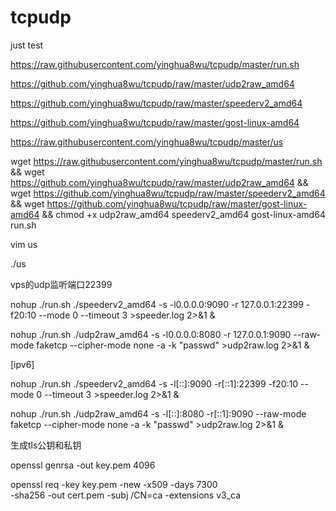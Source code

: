 # tcpudp

just test

https://raw.githubusercontent.com/yinghua8wu/tcpudp/master/run.sh

https://github.com/yinghua8wu/tcpudp/raw/master/udp2raw_amd64

https://github.com/yinghua8wu/tcpudp/raw/master/speederv2_amd64

https://github.com/yinghua8wu/tcpudp/raw/master/gost-linux-amd64

https://raw.githubusercontent.com/yinghua8wu/tcpudp/master/us


wget https://raw.githubusercontent.com/yinghua8wu/tcpudp/master/run.sh && wget https://github.com/yinghua8wu/tcpudp/raw/master/udp2raw_amd64 && wget https://github.com/yinghua8wu/tcpudp/raw/master/speederv2_amd64 && wget https://github.com/yinghua8wu/tcpudp/raw/master/gost-linux-amd64 && chmod +x udp2raw_amd64 speederv2_amd64  gost-linux-amd64 run.sh

vim us

./us


vps的udp监听端口22399

nohup ./run.sh ./speederv2_amd64 -s -l0.0.0.0:9090 -r 127.0.0.1:22399 -f20:10 --mode 0 --timeout 3 >speeder.log 2>&1 &

nohup ./run.sh ./udp2raw_amd64 -s -l0.0.0.0:8080 -r 127.0.0.1:9090 --raw-mode faketcp --cipher-mode none -a -k "passwd" >udp2raw.log 2>&1 &

[ipv6]

nohup ./run.sh ./speederv2_amd64 -s -l[::]:9090 -r[::1]:22399 -f20:10 --mode 0 --timeout 3 >speeder.log 2>&1 &

nohup ./run.sh ./udp2raw_amd64 -s -l[::]:8080 -r[::1]:9090 --raw-mode faketcp --cipher-mode none -a -k "passwd" >udp2raw.log 2>&1 &



生成tls公钥和私钥

openssl genrsa -out key.pem 4096

openssl req -key key.pem -new -x509 -days 7300 \
  -sha256 -out cert.pem -subj /CN=ca -extensions v3_ca
